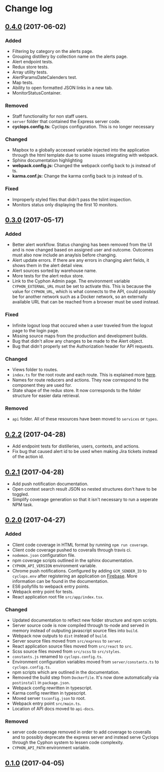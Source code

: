 # Change log

<a name="0.4.0"></a>
## [0.4.0](https://github.com/dunbarcyber/cyclops/compare/0.4.0...0.3.0) (2017-06-02)

### Added

- Filtering by category on the alerts page.
- Grouping distillery by collection name on the alerts page.
- Alert endpoint tests.
- Redux store tests.
- Array utility tests.
- AlertParamsDateCalenders test.
- Map tests.
- Ability to open formatted JSON links in a new tab.
- MonitorStatusContainer.

### Removed

- Staff functionality for non staff users.
- ``server`` folder that contained the Express server code.
- **cyclops.config.ts:** Cyclops configuration. This is no longer necessary

### Changed

- Mapbox to a globally accessed variable injected into the application through the html template due to some issues integrating with webpack.
- Sphinx documentation highlighting
- **webpack.config.js:** Changed the webpack config back to js instead of ts.
- **karma.conf.js:** Change the karma config back to js instead of ts.

### Fixed

- Improperly styled files that didn't pass the tslint inspection.
- Monitors status only displaying the first 10 monitors. 

<a name="0.3.0"></a>
## [0.3.0](https://github.com/dunbarcyber/cyclops/compare/0.3.0...0.2.2) (2017-05-17)

### Added

- Better alert workflow. Status changing has been removed from the UI and is now changed based on assigned user and outcome. Outcomes must also now include an anaylsis before changing.
- Alert update errors. If there are any errors in changing alert fields, it shows them in the alert detail view.
- Alert sources sorted by warehouse name.
- More tests for the alert redux store.
- Link to the Cyphon Admin page. The environment variable ``CYPHON_EXTERNAL_URL`` must be set to activate this. This is because the value for ``CYPHON_URL``, which is what connects to the API, could possibly be for another network such as a Docker network, so an externally available URL that can be reached from a browser must be used instead.

### Fixed

- Infinite logout loop that occured when a user traveled from the logout page to the login page.
- Missing source maps from the production and development builds.
- Bug that didn't allow any changes to be made to the Alert object.
- Bug that didn't properly set the Authorization header for API requests.

### Changed

- Views folder to routes.
- ``index.ts`` for the root route and each route. This is explained more [here](http://cyphon-ui.readthedocs.io/en/latest/contributing.html).
- Names for route reducers and actions. They now correspond to the component they are used for.
- State shape of the redux store. It now corresponds to the folder structure for easier data retrieval.


### Removed

- ``api`` folder. All of these resources have been moved to ``services`` or ``types``.

<a name="0.2.2"></a>
## [0.2.2](https://github.com/dunbarcyber/cyclops/compare/0.2.2...0.2.1) (2017-04-28)
- Add endpoint tests for distilleries, users, contexts, and actions.
- Fix bug that caused alert id to be used when making Jira tickets instead of the action id.

<a name="0.2.1"></a>
## [0.2.1](https://github.com/dunbarcyber/cyclops/compare/0.2.1...0.2.0) (2017-04-28)

- Add push notification documentation.
- Open context search result JSON so nested structures don't have to be toggled.
- Simplify coverage generation so that it isn't necessary to run a seperate NPM task.

<a name="0.2.0"></a>
## [0.2.0](https://github.com/dunbarcyber/cyclops/compare/0.2.0...0.1.0) (2017-04-27)

### Added

- Client code coverage in HTML format by running `npm run coverage`.
- Client code coverage pushed to coveralls through travis ci.
- `nodemon.json` configuration file.
- npm coverage scripts outlined in the sphinx documentation.
- `CYPHON_API_VERSION` environment variable.
- Chrome push notifications. Configured by adding `GCM_SENDER_ID` to `cyclops.env` after registering an application on [Firebase](https://firebase.google.com/). More information can be found in the documentation.
- ES6 pollyfills to webpack entry points.
- Webpack entry point for tests.
- React application root file `src/app/index.tsx`.

### Changed

- Updated documentation to reflect new folder structure and npm scripts.
- Server source code is now compiled through ts-node and served in memory instead of outputing javascript source files into `build`.
- Webpack now outputs to `dist` instead of `build`.
- Server source files moved from `src/express` to `server`.
- React application source files moved from `src/react` to `src`.
- Scss source files moved from `src/scss` to `src/styles`.
- `constants.js` renamed to `cyclops.config.ts`.
- Environment configuration variables moved from `server/constants.ts` to `cyclops.config.ts`.
- npm scripts which are outlined in the documentation.
- Removed the build step from `Dockerfile`. It's now done automatically via `postinstall` in `package.json`.
- Webpack config rewritten in typescript.
- Karma config rewritten in typescript.
- Moved server `tsconfig.json` to root.
- Webpack entry point `src/main.ts`.
- Location of API docs moved to `api-docs`.

### Removed

- server code coverage removed in order to add coverage to coveralls and to possibly deprecate the express server and instead serve Cyclops through the Cyphon system to lessen code complexity.
- `CYPHON_API_PATH` environment variable.

<a name="0.1.0"></a>
## [0.1.0](https://github.com/dunbarcyber/cyclops/releases/tag/0.1.0) (2017-04-05)